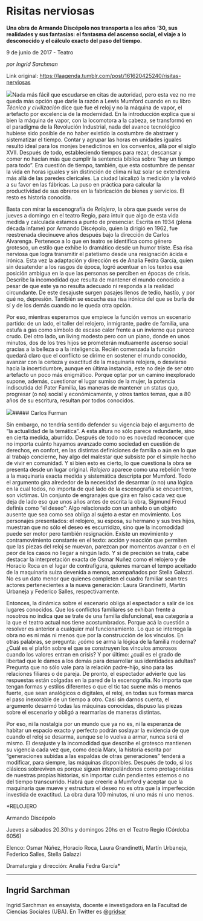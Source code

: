 # Risitas nerviosas

**Una obra de Armando Discépolo nos transporta a los años ‘30, sus realidades y sus fantasías: el fantasma del ascenso social, el viaje a lo desconocido y el cálculo exacto del paso del tiempo.**

9 de junio de 2017 - Teatro

_por Ingrid Sarchman_

Link original: https://laagenda.tumblr.com/post/161620425240/risitas-nerviosas

![](https://64.media.tumblr.com/ac3f1071daa3621bb60028f945586e83/tumblr_inline_pk0lcxrGYy1t6q87u_500.jpg)Nada más fácil que escudarse en citas de autoridad, pero esta vez no me queda más opción que darle la razón a Lewis Mumford cuando en su libro *Técnica y civilización* dice que fue el reloj y no la máquina de vapor, el artefacto por excelencia de la modernidad. En la introducción explica que si bien la máquina de vapor, con la locomotora a la cabeza, se transformó en el paradigma de la Revolución Industrial, nada del avance tecnológico hubiese sido posible de no haber existido la costumbre de abstraer y sistematizar el tiempo. Contar y agrupar las horas en unidades iguales resultó ideal para los monjes benedictinos en los conventos, allá por el siglo XVII. Después de todo, estableciendo tiempos para rezar, descansar y comer no hacían más que cumplir la sentencia bíblica sobre “hay un tiempo para todo”. Era cuestión de tiempo, también, que esta costumbre de pensar la vida en horas iguales y sin distinción de clima ni luz solar se extendiera más allá de las paredes clericales. La ciudad laicalizó la medición y la volvió a su favor en las fábricas. La puso en práctica para calcular la productividad de sus obreros en la fabricación de bienes y servicios. El resto es historia conocida.


Basta con mirar la escenografía de *Relojero*, la obra que puede verse de jueves a domingo en el teatro Regio, para intuir que algo de esta vida medida y calculada estamos a punto de presenciar. Escrita en 1934 (plena década infame) por Armando Discépolo, quien la dirigió en 1962, fue reestrenada diecinueve años después bajo la dirección de Carlos Alvarenga. Pertenece a lo que en teatro se identifica como género grotesco, un estilo que exhibe lo dramático desde un humor triste. Esa risa nerviosa que logra transmitir el patetismo desde una resignación ácida e irónica. Esta vez la adaptación y dirección es de Analía Fedra García, quien sin desatender a los rasgos de época, logró acentuar en los textos esa posición ambigua en la que las personas se perciben en épocas de crisis. Describe la incomodidad que resulta de mantener el mundo conocido a pesar de que este ya no resulta adecuado ni responda a la realidad circundante. De este desajuste surgen pasajes llenos de tedio, hastío, y por qué no, depresión. También se escucha esa risa irónica del que se burla de sí y de los demás cuando no le queda otra opción. 


Por eso, mientras esperamos que empiece la función vemos un escenario partido: de un lado, el taller del relojero, inmigrante, padre de familia, una estufa a gas como símbolo de escaso calor frente a un invierno que parece crudo. Del otro lado, un living modesto pero con un piano, donde en unos minutos, dos de los tres hijos se prometerán mutuamente ascenso social gracias a la belleza o a la inteligencia. Recién comenzada la función quedará claro que el conflicto se dirime en sostener el mundo conocido, avanzar con la certeza y exactitud de la maquinaria relojera, o desviarse hacia la incertidumbre, aunque en última instancia, este no deje de ser otro artefacto un poco más enigmático. Porque optar por un camino inexplorado supone, además, cuestionar el lugar sumiso de la mujer, la potencia indiscutida del Pater Familia, las maneras de mantener un status quo, progresar (o no) social y económicamente, y otros tantos temas, que a 80 años de su escritura, resultan por todos conocidos.


![](https://64.media.tumblr.com/ac3f1071daa3621bb60028f945586e83/tumblr_inline_pk0lcxrGYy1t6q87u_500.jpg)##### Carlos Furman

Sin embargo, no tendría sentido defender su vigencia bajo el argumento de “la actualidad de la temática”. A esta altura no sólo parece redundante, sino en cierta medida, aburrido. Después de todo no es novedad reconocer que no importa cuánto hayamos avanzado como sociedad en cuestión de derechos, en confort, en las distintas definiciones de familia o aún en lo que al trabajo concierne, hay algo del malestar que subsiste por el simple hecho de vivir en comunidad. Y si bien esto es cierto, lo que cuestiona la obra se presenta desde un lugar original. *Relojero* aparece como una rebelión frente a la maquinaria exacta medida y sistemática descripta por Mumford. Todo el argumento gira alrededor de la necesidad de desarmar (o no) una lógica en la cual todos, no importa de qué lado de la escenografía se encuentren, son víctimas. Un conjunto de engranajes que gira en falso cada vez que deja de lado eso que unos años antes de escrita la obra, Sigmund Freud definía como “el deseo”: Algo relacionado con un anhelo o un objeto ausente que sea como sea obliga al sujeto a estar en movimiento. Los personajes presentados: el relojero, su esposa, su hermano y sus tres hijos, muestran que no sólo el deseo es escurridizo, sino que la incomodidad puede ser motor pero también resignación. Existe un movimiento y contramovimiento constante en el texto: acción y reacción que permiten que las piezas del reloj se muevan, parezcan por momentos avanzar o en el peor de los casos no llegar a ningún lado. Y si de precisión se trata, cabe destacar la interpretación exacta de Osmar Nuñez como el relojero y de Horacio Roca en el lugar de contrafigura, quienes marcan el tempo aceitado de la maquinaria suiza devenida a menos, acompañados por Stella Galazzi. No es un dato menor que quienes completen el cuadro familiar sean tres actores pertenecientes a la nueva generación: Laura Grandinetti, Martín Urbaneja y Federico Salles, respectivamente. 


Entonces, la dinámica sobre el escenario obliga al espectador a salir de los lugares conocidos. Que los conflictos familiares se exhiban frente a nosotros no indica que se trate de una familia disfuncional, esa categoría a la que el teatro actual nos tiene acostumbrados. Porque acá la cuestión a resolver es anterior a cualquier mal funcionamiento. Lo que se interroga la obra no es ni más ni menos que por la construcción de los vínculos. En otras palabras, se pregunta: ¿cómo se arma la lógica de la familia moderna? ¿Cuál es el plafón sobre el que se construyen los vínculos amorosos cuando los valores entran en crisis? Y por último: ¿cuál es el grado de libertad que le damos a los demás para desarrollar sus identidades adultas? Pregunta que no sólo vale para la relación padre-hijo, sino para las relaciones filiares o de pareja. De pronto, el espectador advierte que las respuestas están colgadas en la pared de la escenografía. No importa que tengan formas y estilos diferentes o que el tic tac suene más o menos fuerte, que sean analógicos o digitales, el reloj, en todas sus formas marca el paso inexorable de un tiempo a otro. Casi sin darnos cuenta, el argumento desarmó todas las máquinas conocidas, dispuso las piezas sobre el escenario y obligó a rearmarlas de maneras distintas. 


Por eso, ni la nostalgia por un mundo que ya no es, ni la esperanza de habitar un espacio exacto y perfecto podrán soslayar la evidencia de que cuando el reloj se desarma, aunque se lo vuelva a armar, nunca será el mismo. El desajuste y la incomodidad que describe el grotesco mantienen su vigencia cada vez que, como decía Marx, la historia escrita por “generaciones subidas a las espaldas de otras generaciones” tenderá a modificar, para siempre, las máquinas disponibles. Después de todo, si los clásicos sobreviven es porque siguen interpelándonos como protagonistas de nuestras propias historias, sin importar cuán pendientes estemos o no del tiempo transcurrido. Habrá que creerle a Mumford y aceptar que la maquinaria que mueve y estructura el deseo no es otra que la imperfección investida de exactitud. La obra dura 100 minutos, ni uno más ni uno menos.
 

  
  
*RELOJERO  

Armando Discépolo  

Jueves a sábados 20.30hs y domingos 20hs en el Teatro Regio (Córdoba 6056)  

Elenco: Osmar Núñez, Horacio Roca, Laura Grandinetti, Martín Urbaneja, Federico Salles, Stella Galazzi   

Dramaturgia y dirección: Analía Fedra García* 

---

Ingrid Sarchman
---------------

 Ingrid Sarchman es ensayista, docente e investigadora en la Facultad de Ciencias Sociales (UBA). En Twitter es [@gridsar](https://twitter.com/gridsar) 

